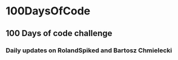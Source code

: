<h1>100DaysOfCode</h1>
<h2>100 Days of code challenge</h2>
<h3>Daily updates on <strong><a href="https://x.com/RolandSpiked"></a>RolandSpiked</strong> and <a href="https://www.threads.net/@bartoszchmieleckiweb"></a>Bartosz Chmielecki</strong></h3>
